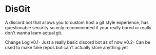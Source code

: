 # DisGit
A discord bot that allows you to custom host a git style experience, has questionable security so only recommended if your really bored or really don't wanna learn actual git.


Change Log
v0.1- Just a really basic discord bot as of now
v0.2- Can be used to make fake repos but can't actually store anything yet
